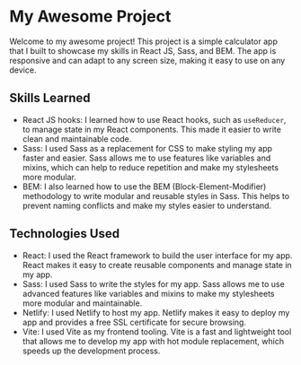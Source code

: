# My Awesome Project

Welcome to my awesome project! This project is a simple calculator app that I built to showcase my skills in React JS, Sass, and BEM. The app is responsive and can adapt to any screen size, making it easy to use on any device.

## Skills Learned

- React JS hooks: I learned how to use React hooks, such as `useReducer`, to manage state in my React components. This made it easier to write clean and maintainable code.
- Sass: I used Sass as a replacement for CSS to make styling my app faster and easier. Sass allows me to use features like variables and mixins, which can help to reduce repetition and make my stylesheets more modular.
- BEM: I also learned how to use the BEM (Block-Element-Modifier) methodology to write modular and reusable styles in Sass. This helps to prevent naming conflicts and make my styles easier to understand.

## Technologies Used

- React: I used the React framework to build the user interface for my app. React makes it easy to create reusable components and manage state in my app.
- Sass: I used Sass to write the styles for my app. Sass allows me to use advanced features like variables and mixins to make my stylesheets more modular and maintainable.
- Netlify: I used Netlify to host my app. Netlify makes it easy to deploy my app and provides a free SSL certificate for secure browsing.
- Vite: I used Vite as my frontend tooling. Vite is a fast and lightweight tool that allows me to develop my app with hot module replacement, which speeds up the development process.
